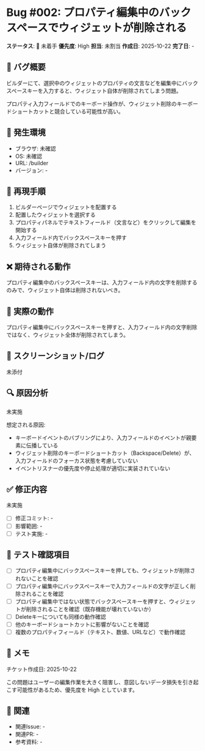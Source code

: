 # Bug #002: プロパティ編集中のバックスペースでウィジェットが削除される

**ステータス**: 🔴 未着手
**優先度**: High
**担当**: 未割当
**作成日**: 2025-10-22
**完了日**: -

## 🐛 バグ概要

ビルダーにて、選択中のウィジェットのプロパティの文言などを編集中にバックスペースキーを入力すると、ウィジェット自体が削除されてしまう問題。

プロパティ入力フィールドでのキーボード操作が、ウィジェット削除のキーボードショートカットと競合している可能性が高い。

## 📍 発生環境

- ブラウザ: 未確認
- OS: 未確認
- URL: /builder
- バージョン: -

## 🔄 再現手順

1. ビルダーページでウィジェットを配置する
2. 配置したウィジェットを選択する
3. プロパティパネルでテキストフィールド（文言など）をクリックして編集を開始する
4. 入力フィールド内でバックスペースキーを押す
5. ウィジェット自体が削除されてしまう

## ❌ 期待される動作

プロパティ編集中のバックスペースキーは、入力フィールド内の文字を削除するのみで、ウィジェット自体は削除されないべき。

## 🚨 実際の動作

プロパティ編集中にバックスペースキーを押すと、入力フィールド内の文字削除ではなく、ウィジェット全体が削除されてしまう。

## 📸 スクリーンショット/ログ

未添付

## 🔍 原因分析

未実施

想定される原因:
- キーボードイベントのバブリングにより、入力フィールドのイベントが親要素に伝播している
- ウィジェット削除のキーボードショートカット（Backspace/Delete）が、入力フィールドのフォーカス状態を考慮していない
- イベントリスナーの優先度や停止処理が適切に実装されていない

## ✅ 修正内容

未実施

- [ ] 修正コミット: -
- [ ] 影響範囲: -
- [ ] テスト実施: -

## 🧪 テスト確認項目

- [ ] プロパティ編集中にバックスペースキーを押しても、ウィジェットが削除されないことを確認
- [ ] プロパティ編集中にバックスペースキーで入力フィールドの文字が正しく削除されることを確認
- [ ] プロパティ編集中ではない状態でバックスペースキーを押すと、ウィジェットが削除されることを確認（既存機能が壊れていないか）
- [ ] Deleteキーについても同様の動作確認
- [ ] 他のキーボードショートカットに影響がないことを確認
- [ ] 複数のプロパティフィールド（テキスト、数値、URLなど）で動作確認

## 📝 メモ

チケット作成日: 2025-10-22

この問題はユーザーの編集作業を大きく阻害し、意図しないデータ損失を引き起こす可能性があるため、優先度を High としています。

## 🔗 関連

- 関連Issue: -
- 関連PR: -
- 参考資料: -
